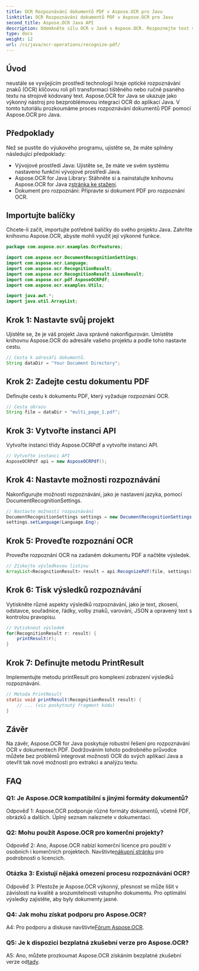 ```yaml
---
title: OCR Rozpoznávání dokumentů PDF v Aspose.OCR pro Javu
linktitle: OCR Rozpoznávání dokumentů PDF v Aspose.OCR pro Javu
second_title: Aspose.OCR Java API
description: Odemkněte sílu OCR v Javě s Aspose.OCR. Rozpoznejte text v dokumentech PDF bez námahy. Zvyšte své aplikace s přesností a rychlostí.
type: docs
weight: 12
url: /cs/java/ocr-operations/recognize-pdf/
---
```

## Úvod

neustále se vyvíjejícím prostředí technologií hraje optické rozpoznávání znaků (OCR) klíčovou roli při transformaci tištěného nebo ručně psaného textu na strojově kódovaný text. Aspose.OCR for Java se ukazuje jako výkonný nástroj pro bezproblémovou integraci OCR do aplikací Java. V tomto tutoriálu prozkoumáme proces rozpoznávání dokumentů PDF pomocí Aspose.OCR pro Java.

## Předpoklady

Než se pustíte do výukového programu, ujistěte se, že máte splněny následující předpoklady:

- Vývojové prostředí Java: Ujistěte se, že máte ve svém systému nastaveno funkční vývojové prostředí Java.
-  Aspose.OCR for Java Library: Stáhněte si a nainstalujte knihovnu Aspose.OCR for Java z[stránka ke stažení](https://releases.aspose.com/ocr/java/).
- Dokument pro rozpoznání: Připravte si dokument PDF pro rozpoznání OCR.

## Importujte balíčky

Chcete-li začít, importujte potřebné balíčky do svého projektu Java. Zahrňte knihovnu Aspose.OCR, abyste mohli využít její výkonné funkce.

```java
package com.aspose.ocr.examples.OcrFeatures;

import com.aspose.ocr.DocumentRecognitionSettings;
import com.aspose.ocr.Language;
import com.aspose.ocr.RecognitionResult;
import com.aspose.ocr.RecognitionResult.LinesResult;
import com.aspose.ocr.pdf.AsposeOCRPdf;
import com.aspose.ocr.examples.Utils;

import java.awt.*;
import java.util.ArrayList;
```

## Krok 1: Nastavte svůj projekt

Ujistěte se, že je váš projekt Java správně nakonfigurován. Umístěte knihovnu Aspose.OCR do adresáře vašeho projektu a podle toho nastavte cestu.

```java
// Cesta k adresáři dokumentů.
String dataDir = "Your Document Directory";
```

## Krok 2: Zadejte cestu dokumentu PDF

Definujte cestu k dokumentu PDF, který vyžaduje rozpoznání OCR.

```java
// Cesta obrazu
String file = dataDir + "multi_page_1.pdf";
```

## Krok 3: Vytvořte instanci API

Vytvořte instanci třídy Aspose.OCRPdf a vytvořte instanci API.

```java
// Vytvořte instanci API
AsposeOCRPdf api = new AsposeOCRPdf();
```

## Krok 4: Nastavte možnosti rozpoznávání

Nakonfigurujte možnosti rozpoznávání, jako je nastavení jazyka, pomocí DocumentRecognitionSettings.

```java
// Nastavte možnosti rozpoznávání
DocumentRecognitionSettings settings = new DocumentRecognitionSettings(2);
settings.setLanguage(Language.Eng);
```

## Krok 5: Proveďte rozpoznání OCR

Proveďte rozpoznání OCR na zadaném dokumentu PDF a načtěte výsledek.

```java
// Získejte výsledkovou listinu
ArrayList<RecognitionResult> result = api.RecognizePdf(file, settings);
```

## Krok 6: Tisk výsledků rozpoznávání

Vytiskněte různé aspekty výsledků rozpoznávání, jako je text, zkosení, odstavce, souřadnice, řádky, volby znaků, varování, JSON a opravený text s kontrolou pravopisu.

```java
// Vytisknout výsledek
for(RecognitionResult r: result) {
    printResult(r);
}
```

## Krok 7: Definujte metodu PrintResult

Implementujte metodu printResult pro komplexní zobrazení výsledků rozpoznávání.

```java
// Metoda PrintResult
static void printResult(RecognitionResult result) {
    // ... (viz poskytnutý fragment kódu)
}
```

## Závěr

Na závěr, Aspose.OCR for Java poskytuje robustní řešení pro rozpoznávání OCR v dokumentech PDF. Dodržováním tohoto podrobného průvodce můžete bez problémů integrovat možnosti OCR do svých aplikací Java a otevřít tak nové možnosti pro extrakci a analýzu textu.

## FAQ

### Q1: Je Aspose.OCR kompatibilní s jinými formáty dokumentů?

Odpověď 1: Aspose.OCR podporuje různé formáty dokumentů, včetně PDF, obrázků a dalších. Úplný seznam naleznete v dokumentaci.

### Q2: Mohu použít Aspose.OCR pro komerční projekty?

 Odpověď 2: Ano, Aspose.OCR nabízí komerční licence pro použití v osobních i komerčních projektech. Navštivte[nákupní stránku](https://purchase.aspose.com/buy) pro podrobnosti o licencích.

### Otázka 3: Existují nějaká omezení procesu rozpoznávání OCR?

Odpověď 3: Přestože je Aspose.OCR výkonný, přesnost se může lišit v závislosti na kvalitě a srozumitelnosti vstupního dokumentu. Pro optimální výsledky zajistěte, aby byly dokumenty jasné.

### Q4: Jak mohu získat podporu pro Aspose.OCR?

 A4: Pro podporu a diskuse navštivte[Fórum Aspose.OCR](https://forum.aspose.com/c/ocr/16).

### Q5: Je k dispozici bezplatná zkušební verze pro Aspose.OCR?

 A5: Ano, můžete prozkoumat Aspose.OCR získáním bezplatné zkušební verze od[tady](https://releases.aspose.com/).